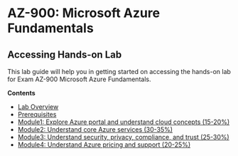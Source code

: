 # AZ-900: Microsoft Azure Fundamentals

## Accessing Hands-on Lab


This lab guide will help you in getting started on accessing the hands-on lab for Exam AZ-900 Microsoft Azure Fundamentals.


**Contents**
 
 * [Lab Overview](./technical_deep_dive/Lab_Overview-readme.md#lab-overview)
 * [Prerequisites](./technical_deep_dive/Prerequisites-readme.md#pre-requisites)
 * [Module1: Explore Azure portal and understand cloud concepts (15-20%)](./technical_deep_dive/Module1:_Explore_Azure_portal_and_understand%20_Cloud%20_Concepts_(15-20%25)-readme.md#module-1-explore-azure-portal-and-understand-cloud-concepts-15-20)
 * [Module2: Understand core Azure services (30-35%)](./)
 * [Module3: Understand security, privacy, compliance, and trust (25-30%)](./)
 * [Module4: Understand Azure pricing and support (20-25%)](./)
